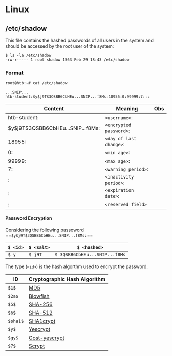 
# Linux

## /etc/shadow

This file contains the hashed passwords of all users in the system and should be accessed by the root user of the system:

```
$ ls -la /etc/shadow
-rw-r----- 1 root shadow 1563 Feb 29 18:43 /etc/shadow
```
### Format

```shell-session
root@htb:~# cat /etc/shadow

...SNIP...
htb-student:$y$j9T$3QSBB6CbHEu...SNIP...f8Ms:18955:0:99999:7:::
```


| Content                             | Meaning                 | Obs |
| ----------------------------------- | ----------------------- | --- |
| htb-student:                        | `<username>`:           |     |
| \$y\$j9T$3QSBB6CbHEu...SNIP...f8Ms: | `<encrypted password>`: |     |
| 18955:                              | `<day of last change>`: |     |
| 0:                                  | `<min age>`:            |     |
| 99999:                              | `<max age>`:            |     |
| 7:                                  | `<warning period>`:     |     |
| :                                   | `<inactivity period>`:  |     |
| :<br>                               | `<expiration date>`:    |     |
| :                                   | `<reserved field>`      |     |

#### Password Encryption

Considering the following passoword ==`$y$j9T$3QSBB6CbHEu...SNIP...f8Ms:`==

| `$ <id>` | `$ <salt>` | `$ <hashed>`                  |
| -------- | ---------- | ----------------------------- |
| `$ y`    | `$ j9T`    | `$ 3QSBB6CbHEu...SNIP...f8Ms` |


The type (`<id>`) is the hash algorthm used to encrypt the password. 

|**ID**|**Cryptographic Hash Algorithm**|
|---|---|
|`$1$`|[MD5](https://en.wikipedia.org/wiki/MD5)|
|`$2a$`|[Blowfish](https://en.wikipedia.org/wiki/Blowfish_(cipher))|
|`$5$`|[SHA-256](https://en.wikipedia.org/wiki/SHA-2)|
|`$6$`|[SHA-512](https://en.wikipedia.org/wiki/SHA-2)|
|`$sha1$`|[SHA1crypt](https://en.wikipedia.org/wiki/SHA-1)|
|`$y$`|[Yescrypt](https://github.com/openwall/yescrypt)|
|`$gy$`|[Gost-yescrypt](https://www.openwall.com/lists/yescrypt/2019/06/30/1)|
|`$7$`|[Scrypt](https://en.wikipedia.org/wiki/Scrypt)|
